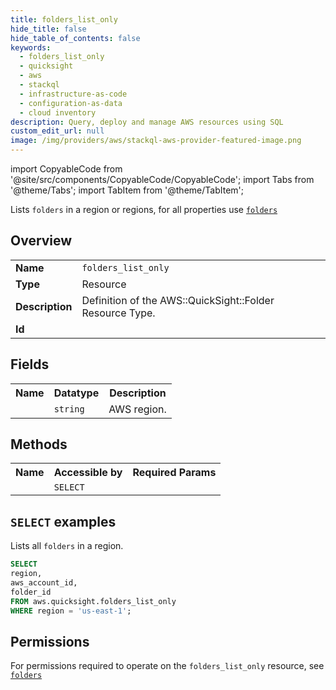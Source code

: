 ```yaml
---
title: folders_list_only
hide_title: false
hide_table_of_contents: false
keywords:
  - folders_list_only
  - quicksight
  - aws
  - stackql
  - infrastructure-as-code
  - configuration-as-data
  - cloud inventory
description: Query, deploy and manage AWS resources using SQL
custom_edit_url: null
image: /img/providers/aws/stackql-aws-provider-featured-image.png
---
```


import CopyableCode from '@site/src/components/CopyableCode/CopyableCode';
import Tabs from '@theme/Tabs';
import TabItem from '@theme/TabItem';

Lists <code>folders</code> in a region or regions, for all properties use <a href="/providers/aws/serviceName/folders/"><code>folders</code></a>

## Overview
<table><tbody>
<tr><td><b>Name</b></td><td><code>folders_list_only</code></td></tr>
<tr><td><b>Type</b></td><td>Resource</td></tr>
<tr><td><b>Description</b></td><td>Definition of the AWS::QuickSight::Folder Resource Type.</td></tr>
<tr><td><b>Id</b></td><td><CopyableCode code="aws.quicksight.folders_list_only" /></td></tr>
</tbody></table>

## Fields
<table><tbody><tr><th>Name</th><th>Datatype</th><th>Description</th></tr><tr><td><CopyableCode code="region" /></td><td><code>string</code></td><td>AWS region.</td></tr>
</tbody></table>

## Methods

<table><tbody>
  <tr>
    <th>Name</th>
    <th>Accessible by</th>
    <th>Required Params</th>
  </tr>
  <tr>
    <td><CopyableCode code="list_resources" /></td>
    <td><code>SELECT</code></td>
    <td><CopyableCode code="region" /></td>
  </tr>
</tbody></table>

## `SELECT` examples
Lists all <code>folders</code> in a region.
```sql
SELECT
region,
aws_account_id,
folder_id
FROM aws.quicksight.folders_list_only
WHERE region = 'us-east-1';
```


## Permissions

For permissions required to operate on the <code>folders_list_only</code> resource, see <a href="/providers/aws/quicksight/folders/#permissions"><code>folders</code></a>

